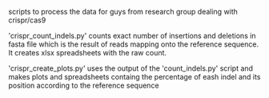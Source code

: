 scripts to process the data for guys from research group dealing with crispr/cas9 

'crispr_count_indels.py' counts exact number of insertions and deletions in fasta file which is the result of reads mapping onto the reference sequence. It creates xlsx spreadsheets with the raw count.

'crispr_create_plots.py' uses the output of the 'count_indels.py' script and makes plots and spreadsheets containg the percentage of eash indel and its position according to the reference sequence

